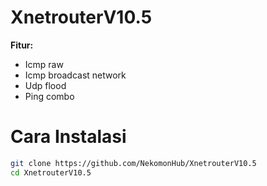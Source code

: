 # XnetrouterV10.5
**Fitur:**
- Icmp raw
- Icmp broadcast network
- Udp flood
- Ping combo

# Cara Instalasi
```bash
git clone https://github.com/NekomonHub/XnetrouterV10.5
cd XnetrouterV10.5
```
